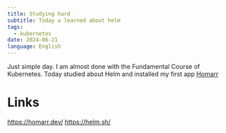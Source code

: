 ```yaml
---
title: Studying hard
subtitle: Today a learned about helm
tags:
  - kubernetes
date: 2024-06-21
language: English
---
```

Just simple day. I am almost done with the Fundamental Course of Kubernetes. Today studied about Helm and installed my first app [Homarr](https://homarr.dev/)
# Links
https://homarr.dev/
https://helm.sh/

